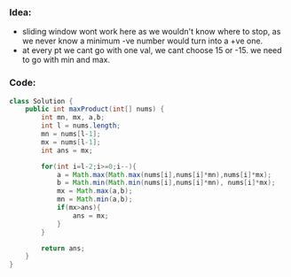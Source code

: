 ### Idea:
- sliding window wont work here as we wouldn't know where to stop, as we never know a minimum -ve number would turn into a +ve one.
- at every pt we cant go with one val, we cant choose 15 or -15. we need to go with min and max.

### Code:
```java
class Solution {
    public int maxProduct(int[] nums) {
        int mn, mx, a,b;
        int l = nums.length;
        mn = nums[l-1];
        mx = nums[l-1];
        int ans = mx;

        for(int i=l-2;i>=0;i--){
            a = Math.max(Math.max(nums[i],nums[i]*mn),nums[i]*mx);
            b = Math.min(Math.min(nums[i],nums[i]*mn), nums[i]*mx);
            mx = Math.max(a,b);
            mn = Math.min(a,b);
            if(mx>ans){
                ans = mx;
            }
        } 

        return ans;
    }
}
```